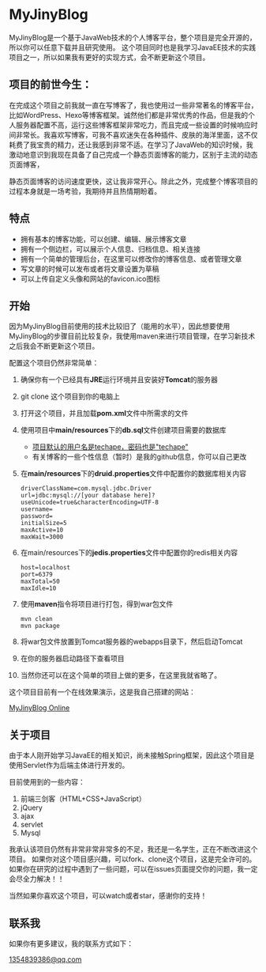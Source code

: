 # MyJinyBlog

MyJinyBlog是一个基于JavaWeb技术的个人博客平台，整个项目是完全开源的，所以你可以任意下载并且研究使用。
这个项目同时也是我学习JavaEE技术的实践项目之一，所以如果我有更好的实现方式，会不断更新这个项目。



## 项目的前世今生：

​		在完成这个项目之前我就一直在写博客了，我也使用过一些非常著名的博客平台，比如WordPress、Hexo等博客框架。诚然他们都是非常优秀的作品，但是我的个人服务器配置不高，运行这些博客框架非常吃力，而且完成一些设置的时候响应时间非常长。我喜欢写博客，可我不喜欢迷失在各种插件、皮肤的海洋里面，这不仅耗费了我宝贵的精力，还让我感到非常不适。在学习了JavaWeb的知识时候，我激动地意识到我现在具备了自己完成一个静态页面博客的能力，区别于主流的动态页面博客，

​		静态页面博客的访问速度更快，这让我非常开心。除此之外，完成整个博客项目的过程本身就是一场考验，我期待并且热情期盼着。



## 特点

- 拥有基本的博客功能，可以创建、编辑、展示博客文章
- 拥有一个侧边栏，可以展示个人信息、归档信息、相关连接
- 拥有一个简单的管理后台，在这里可以修改你的博客信息、或者管理文章
- 写文章的时候可以发布或者将文章设置为草稿
- 可以上传自定义头像和网站的favicon.ico图标



## 开始

因为MyJinyBlog目前使用的技术比较旧了（能用的水平），因此想要使用MyJinyBlog的步骤目前比较复杂，我使用maven来进行项目管理，在学习新技术之后我会不断更新这个项目。

配置这个项目仍然非常简单：

1. 确保你有一个已经具有**JRE**运行环境并且安装好**Tomcat**的服务器

2. git clone 这个项目到你的电脑上

3. 打开这个项目，并且加载**pom.xml**文件中所需求的文件

4. 使用项目中**main/resources**下的**db.sql**文件创建项目需要的数据库

    - <u>项目默认的用户名是techape，密码也是"techape"</u>
    - 有关博客的一些个性信息（暂时）是我的github信息，你可以自己更改

5. 在**main/resources**下的**druid.properties**文件中配置你的数据库相关内容

    ```properties
    driverClassName=com.mysql.jdbc.Driver
    url=jdbc:mysql://[your database here]?useUnicode=true&characterEncoding=UTF-8
    username=
    password=
    initialSize=5
    maxActive=10
    maxWait=3000
    ```

6. 在main/resources下的**jedis.properties**文件中配置你的redis相关内容

    ```properties
    host=localhost
    port=6379
    maxTotal=50
    maxIdle=10
    ```

7. 使用**maven**指令将项目进行打包，得到war包文件

    ```shell
    mvn clean
    mvn package
    ```

8. 将war包文件放置到Tomcat服务器的webapps目录下，然后启动Tomcat

9. 在你的服务器启动路径下查看项目

10. 当然你还可以在这个简单的项目上做的更多，在这里我就省略了。



这个项目目前有一个在线效果演示，这是我自己搭建的网站：

[MyJinyBlog Online](https://www.techape.fun/MyJinyBlog)



## 关于项目

由于本人刚开始学习JavaEE的相关知识，尚未接触Spring框架，因此这个项目是使用Servlet作为后端主体进行开发的。

目前使用到的一些内容：

1. 前端三剑客（HTML+CSS+JavaScript）
2. jQuery
3. ajax
4. servlet
5. Mysql


我承认该项目仍然有非常非常非常多的不足，我还是一名学生，正在不断改进这个项目。
如果你对这个项目感兴趣，可以fork、clone这个项目，这是完全许可的。
如果你在研究的过程中遇到了一些问题，可以在issues页面提交你的问题，我一定会尽全力解决！！

当然如果你喜欢这个项目，可以watch或者star，感谢你的支持！



## 联系我

如果你有更多建议，我的联系方式如下：

[1354839386@qq.com](mailto:1354839386@qq.com)

